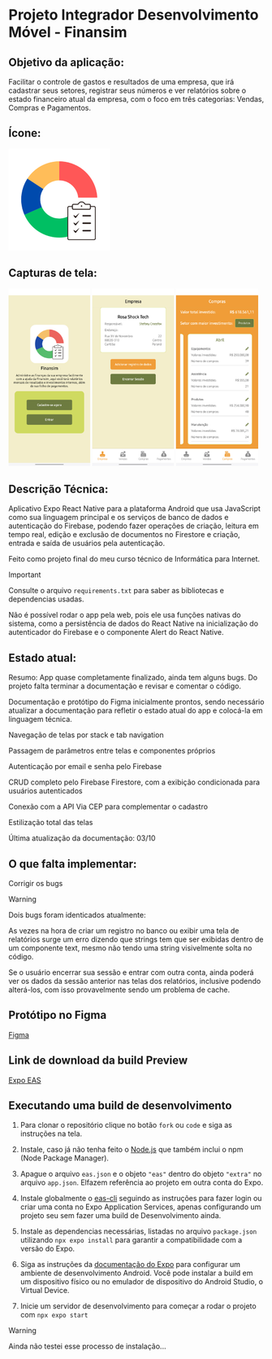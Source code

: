 # Projeto Integrador Desenvolvimento Móvel - Finansim

## Objetivo da aplicação:

Facilitar o controle de gastos e resultados de uma empresa, que irá cadastrar seus setores, registrar seus números e ver relatórios sobre o estado financeiro atual da empresa, com o foco em três categorias: Vendas, Compras e Pagamentos.

## Ícone:
![screenshot](logo.png)

## Capturas de tela:
<img src="tela_boas_vindas.png" width="32%">  <img src="tela_empresa.png" width="32%">  <img src="tela_compras.png" width="32%">

## Descrição Técnica:

Aplicativo Expo React Native para a plataforma Android que usa JavaScript como sua linguagem principal e os serviços de banco de dados e autenticação do Firebase, podendo fazer operações de criação, leitura em tempo real, edição e exclusão de documentos no Firestore e criação, entrada e saída de usuários pela autenticação.

Feito como projeto final do meu curso técnico de Informática para Internet.

>[!IMPORTANT]
> Consulte o arquivo ```requirements.txt``` para saber as bibliotecas e dependencias usadas.
>
> Não é possível rodar o app pela web, pois ele usa funções nativas do sistema, como a persistência de dados do React Native na inicialização do autenticador do Firebase e o componente Alert do React Native.

## Estado atual:

Resumo: App quase completamente finalizado, ainda tem alguns bugs. Do projeto falta terminar a documentação e revisar e comentar o código.

Documentação e protótipo do Figma inicialmente prontos, sendo necessário atualizar a documentação para refletir o estado atual do app e colocá-la em linguagem técnica.

Navegação de telas por stack e tab navigation

Passagem de parâmetros entre telas e componentes próprios

Autenticação por email e senha pelo Firebase

CRUD completo pelo Firebase Firestore, com a exibição condicionada para usuários autenticados

Conexão com a API Via CEP para complementar o cadastro

Estilização total das telas

Última atualização da documentação: 03/10

## O que falta implementar:

Corrigir os bugs

>[!WARNING]
> Dois bugs foram identicados atualmente:
>
> As vezes na hora de criar um registro no banco ou exibir uma tela de relatórios surge um erro dizendo que strings tem que ser exibidas dentro de um componente text, mesmo não tendo uma string visivelmente solta no código.
>
> Se o usuário encerrar sua sessão e entrar com outra conta, ainda poderá ver os dados da sessão anterior nas telas dos relatórios, inclusive podendo alterá-los, com isso provavelmente sendo um problema de cache.

## Protótipo no Figma
[Figma](https://www.figma.com/design/s2pnA0seBIVWfZWlOaJChV/App-de-Finan%C3%A7as?node-id=0-1&t=19tIYorPdagTO9BV-1)

## Link de download da build Preview
[Expo EAS](https://expo.dev/accounts/sanallite/projects/finansim/builds/52074419-4e6a-42e5-8488-3998f5ce69a3)

## Executando uma build de desenvolvimento

1. Para clonar o repositório clique no botão ```fork``` ou ```code``` e siga as instruções na tela.

2. Instale, caso já não tenha feito o [Node.js](https://nodejs.org/pt) que também inclui o npm (Node Package Manager).

3. Apague o arquivo ```eas.json``` e o objeto ```"eas"``` dentro do objeto ```"extra"``` no arquivo ```app.json```. Elfazem referência ao projeto em outra conta do Expo.

4. Instale globalmente o [eas-cli](https://docs.expo.dev/get-started/set-up-your-environment/?platform=android&device=physical&mode=development-build) seguindo as instruções para fazer login ou criar uma conta no Expo Application Services, apenas configurando um projeto seu sem fazer uma build de Desenvolvimento ainda.

5. Instale as dependencias necessárias, listadas no arquivo ```package.json``` utilizando ```npx expo install``` para garantir a compatibilidade com a versão do Expo.

6. Siga as instruções da [documentação do Expo](https://docs.expo.dev/get-started/set-up-your-environment/?platform=android&device=physical&mode=development-build) para configurar um ambiente de desenvolvimento Android.
Você pode instalar a build em um dispositivo físico ou no emulador de dispositivo do Android Studio, o Virtual Device.

7. Inicie um servidor de desenvolvimento para começar a rodar o projeto com ```npx expo start```

>[!WARNING]
>
> Ainda não testei esse processo de instalação...
